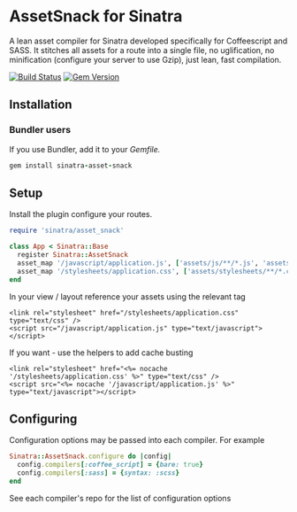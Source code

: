 # AssetSnack for Sinatra

A lean asset compiler for Sinatra developed specifically for Coffeescript and SASS. 
It stitches all assets for a route into a single file, no uglification, no minification (configure your server to use Gzip),
just lean, fast compilation.

[![Build Status](https://travis-ci.org/benkitzelman/sinatra-asset-snack.png?branch=master)](https://travis-ci.org/benkitzelman/sinatra-asset-snack)
[![Gem Version](https://badge.fury.io/rb/sinatra-asset-snack.png)](http://badge.fury.io/rb/sinatra-asset-snack)

## Installation
### Bundler users

If you use Bundler, add it to your *Gemfile.*

``` ruby
gem install sinatra-asset-snack
```


## Setup

Install the plugin configure your routes.

``` ruby
require 'sinatra/asset_snack'

class App < Sinatra::Base
  register Sinatra::AssetSnack
  asset_map '/javascript/application.js', ['assets/js/**/*.js', 'assets/js/**/*.coffee']
  asset_map '/stylesheets/application.css', ['assets/stylesheets/**/*.css', 'assets/stylesheets/**/*.scss']
end
```

In your view / layout reference your assets using the relevant tag
```
<link rel="stylesheet" href="/stylesheets/application.css" type="text/css" />
<script src="/javascript/application.js" type="text/javascript"></script>
```

If you want - use the helpers to add cache busting
```
<link rel="stylesheet" href="<%= nocache '/stylesheets/application.css' %>" type="text/css" />
<script src="<%= nocache '/javascript/application.js' %>" type="text/javascript"></script>
```

## Configuring

Configuration options may be passed into each compiler. For example

``` ruby
Sinatra::AssetSnack.configure do |config|
  config.compilers[:coffee_script] = {bare: true}
  config.compilers[:sass] = {syntax: :scss}
end
```

See each compiler's repo for the list of configuration options

[sinatra]: http://sinatrarb.com
[coffee-script]: http://github.com/josh/ruby-coffee-script
[sass]: http://sass-lang.com/
